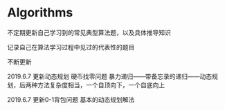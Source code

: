 # Algorithms
不定期更新自己学习到的常见典型算法题，以及具体推导知识

记录自己在算法学习过程中见过的代表性的题目

不断更新

2019.6.7
更新动态规划 硬币找零问题 暴力递归——带备忘录的递归——动态规划，后两种方法复杂度相当，一个自顶向下，一个自底向上

2019.6.7
更新0-1背包问题 基本的动态规划解法
